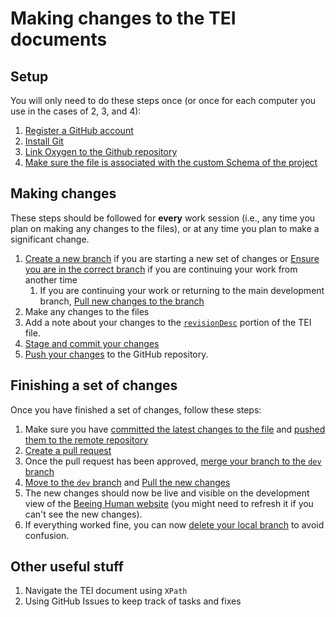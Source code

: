 # Making changes to the TEI documents

## Setup
You will only need to do these steps once (or once for each computer you use in the cases of 2, 3, and 4):

1. [Register a GitHub account](./01_register_github/01_register_github.md)
1. [Install Git](./02_Install_Git/02_install_git.md)
1. [Link Oxygen to the Github repository](./03_Link_Oxygen_Github/03_Link_Oxygen_Github.md)
1. [Make sure the file is associated with the custom Schema of the project](./04_Associate_Schema/04_Associate_Schema.md)

## Making changes
These steps should be followed for **every** work session (i.e., any time you plan on making any changes to the files), or at any time you plan to make a significant change.
1. [Create a new branch](./11_Create_branch/11_create_branch.md) if you are starting a new set of changes or [Ensure you are in the correct branch](./12_ensure_correct_branch/12_ensure_correct_branch.md) if you are continuing your work from another time
    1. If you are continuing your work or returning to the main development branch, [Pull new changes to the branch](./13_Pull_new_changes/13_pull_new_changes.md)
1. Make any changes to the files
1. Add a note about your changes to the [`revisionDesc`](https://htmlpreview.github.io/?https://raw.githubusercontent.com/NewcastleRSE/beeing-human-tei-data/dev/documentation/tei_beeing_human.html#encMetaChange) portion of the TEI file.
1. [Stage and commit your changes](./14_stage_commit/14_stage_commit.md)
1. [Push your changes](./15_Pushing_Changes/15_push_changes.md) to the GitHub repository.

## Finishing a set of changes
Once you have finished a set of changes, follow these steps:

1. Make sure you have [committed the latest changes to the file](./14_stage_commit/14_stage_commit.md) and [pushed them to the remote repository](./15_Pushing_Changes/15_push_changes.md)
1. [Create a pull request](./22_Merge_changes/22_merge_changes.md)
2. Once the pull request has been approved, [merge your branch to the `dev` branch](./22_Merge_changes/22_merge_changes.md)
3. [Move to the `dev` branch](./12_ensure_correct_branch/12_ensure_correct_branch.md) and [Pull the new changes](./13_Pull_new_changes/13_pull_new_changes.md)
4. The new changes should now be live and visible on the development view of the [Beeing Human website](https://newcastlerse.github.io/beeing-human-web/content/literature) (you might need to refresh it if you can't see the new changes).
5. If everything worked fine, you can now [delete your local branch](#) to avoid confusion.

## Other useful stuff
1. Navigate the TEI document using `XPath`
1. Using GitHub Issues to keep track of tasks and fixes

